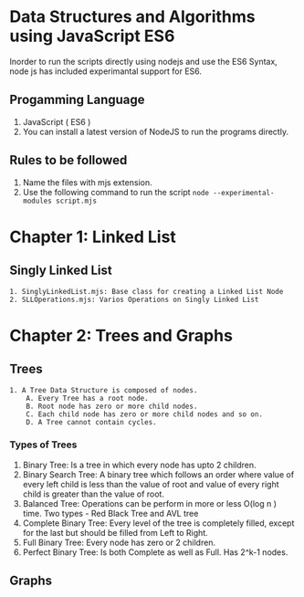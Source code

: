 # Data Structures and Algorithms using JavaScript ES6

Inorder to run the scripts directly using nodejs and use the ES6 Syntax, node js has included experimantal support for ES6.

## Progamming Language
1. JavaScript ( ES6 )
2. You can install a latest version of NodeJS to run the programs directly.

## Rules to be followed
1. Name the files with mjs extension.
2. Use the following command to run the script
    `node --experimental-modules script.mjs`


# Chapter 1: Linked List

## Singly Linked List
    1. SinglyLinkedList.mjs: Base class for creating a Linked List Node
    2. SLLOperations.mjs: Varios Operations on Singly Linked List


# Chapter 2: Trees and Graphs

## Trees
    1. A Tree Data Structure is composed of nodes.
        A. Every Tree has a root node.
        B. Root node has zero or more child nodes.
        C. Each child node has zero or more child nodes and so on.
        D. A Tree cannot contain cycles.

### Types of Trees
1. Binary Tree: Is a tree in which every node has upto 2 children.
2. Binary Search Tree: A binary tree which follows an order where value of every left child is less than the value of root and value of every right child is greater than the value of root. 
3. Balanced Tree: Operations can be perform in more or less O(log n ) time. Two types  - Red Black Tree and AVL tree 
4. Complete Binary Tree: Every level of the tree is completely filled, except for the last but should be filled from Left to Right. 
5. Full Binary Tree: Every node has zero or 2 children.
6. Perfect Binary Tree: Is both Complete as well as Full. Has 2^k-1 nodes. 

## Graphs